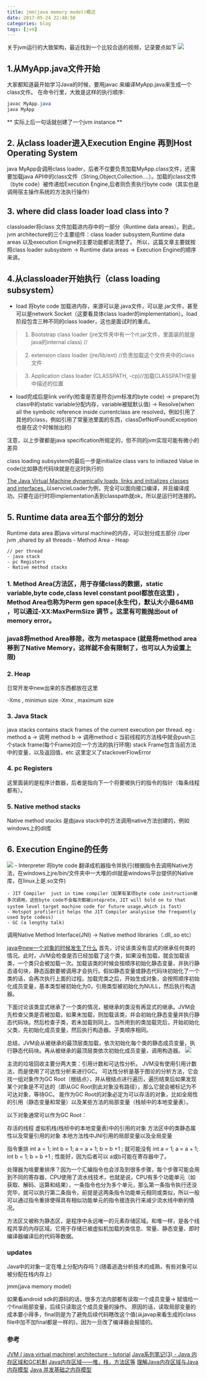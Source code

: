 ```yaml
---
title: jmm(java memory model)概述
date: 2017-05-24 22:48:58
categories: blog
tags: [jvm]
---
```


关于jvm运行的大致架构，最近找到一个比较合适的视频，记录要点如下
![](https://api1.foster66.xyz/static/imgs/high_way_scene.jpg)
<!--more-->

## 1.从MyApp.java文件开始
大家都知道最开始学习Java的时候，要用javac 来编译MyApp.java来生成一个class文件。
在命令行里，大致是这样的执行顺序:
```java
javac MyApp.java
java MyApp
```
** 实际上后一句话就创建了一个jvm instance.**

## 2. 从class loader进入Execution Engine 再到Host Operating System
java MyApp会调用class loader，后者不仅要负责加载MyApp.class文件，还需要加载java API中的class文件（String,Object,Collection....）。加载的class文件（byte code）被传递给Execution Engine,后者则负责执行byte code（其实也是调用宿主操作系统的方法执行操作）

## 3. where did class loader load class into ?
classloader将class 文件加载进内存中的一部分（Runtime data areas）。到此，jvm architecture的三个主要组件：class loader subsystem,Runtime data areas 以及execution Enigne的主要功能都说清楚了。
所以，这篇文章主要就按照class loader subsystem -> Runtime data areas -> Execution Engine的顺序来讲。


## 4.从classloader开始执行（class loading subsystem）
- load 将byte code 加载进内存，来源可以是.java文件，可以是.jar文件，甚至可以是network Socket（这要看具体class loader的implementation）。load阶段包含三种不同的class loader，这也是面试时的重点。

> 1. Bootstrap class loader (jre文件夹中有一个rt.jar文件，里面装的就是java的internal class) //

> 2. extension class loader (jre/lib/ext) //负责加载这个文件夹中的class文件

> 3. Application class loader (CLASSPATH, -cp)//加载CLASSPATH变量中描述的位置

- load完成后是link
verify(检查是否是符合jvm标准的byte code) -> prepare(为class中的static variable分配内存，variable被赋默认值) -> Resolve(when all the symbolic reference inside currentclass are resolved，例如引用了其他的class，例如引用了常量池里面的东西，classDefNotFoundException也是在这个时候抛出的)


注意，以上步骤都是java specification所规定的，但不同的jvm实现可能有微小的差异

class loading subsystem的最后一步是initialize
class vars to initiazed Value in code(比如静态代码块就是在这时执行的)

[The Java Virtual Machine dynamically loads, links and initializes classes and interfaces. ](https://stackoverflow.com/questions/26246875/is-linking-in-java-runtime-always-done-dynamically) 
以servcieLoader为例，完全可以面向接口编译，并且编译成功。只要在运行时将implementation丢到classpath就ok，所以是运行时连接的。


## 5. Runtime data area五个部分的划分
Runtime data area 即java virtural machine的内存，可以划分成五部分
	//per jvm ,shared by all threads
	- Method Area
	- Heap

	// per thread
	- java stack
	- pc Registers
	- Native method stacks

### 1. Method Area(方法区，用于存储class的数据，static variable,byte code,class level constant pool都放在这里)	，Method Area也称为Perm gen space(永生代)，默认大小是64MB ，可以通过-XX:MaxPermSize 调节 。这里有可能抛出out of memory error。

### java8将method Area移除，改为 metaspace (就是将method area移到了Native Memory，这样就不会有限制了，也可以人为设置上限)

### 2. Heap
日常开发中new出来的东西都放在这里

-Xms , minimun size
-Xmx , maximum size

### 3. Java Stack
java stacks contains stack frames of the current execution per thread.
eg : method a -> 调用 method b -> 调用method c
当前线程的方法栈中就会push三个stack frame(每个Frame对应一个方法的执行环境)
stack Frame包含当前方法中的变量，以及返回值，etc
这里定义了stackoverFlowError



### 4. pc Registers
这里面装的是程序计数器，后者是指向下一个将要被执行的指令的指针（每条线程都有）。

### 5. Native method stacks
Native method stacks 是由java stack中的方法调用native方法创建的，例如windows上的dll库




## 6. Execution Engine的任务
![](https://api1.foster66.xyz/static/imgs/starry_sky.jpg)
	- Interpreter 将byte code 翻译成机器指令并执行(根据指令去调用Native方法，在windows上jre/bin/文件夹中一大堆的dll就是windows平台提供的Native库，在linux上是.so文件)

	- JIT Compiler  just in time compiler（如果有某项byte code instruction被多次调用，这些byte code不会每次都被inteprete，JIT will hold on to that system level target machine code for future usage,which is fast）
	- Hotspot profiler(it helps the JIT Compiler analysise the frequently used byte codess)
	- GC (a lengthy talk)

调用Native Method Interface(JNI) -> Native method libraries（.dll,.so etc）



[java中new一个对象的时候发生了什么](https://blog.csdn.net/SudaDays/article/details/81006483 )
首先，讨论该类没有显式的继承任何类的情况。此时，JVM会检查是否已经加载了这个类，如果没有加载，就会加载该类，一个类只会被加载一次。加载该类的时候会按顺序初始化静态变量，并执行静态语句块，静态函数要被调用才会执行。假如静态变量或静态代码块初始化了一个类的话，会再次执行上面的过程。加载完类之后，开始生成对象，会按照顺序初始化成员变量，基本类型被初始化为0，引用类型被初始化为NULL，然后执行构造器。

下面讨论该类显式继承了一个类的情况，被继承的类没有再显式的继承。JVM会先检查父类是否被加载，如果未加载，则加载该类，并会初始化静态变量并执行静态代码块。然后检查子类，若未加载则同上。当所用到的类加载完后，开始初始化父类，先初始化成员变量，然后执行构造器。子类顺序相同。

总结，JVM会从被继承的最顶层类加载，依次初始化每个类的静态成员变量，执行静态代码块。再从被继承的最顶层类依次初始化成员变量，调用构造器。
![](https://api1.foster66.xyz/static/imgs/WolfeCreekCrater_ZH-CN10953577427_1920x1080.jpg)



主流的垃圾回收主要分两大类：引用计数和可达性分析。
JVM没有使用引用计数法，而是使用了可达性分析来进行GC。
可达性分析是基于图论的分析方法，它会找一组对象作为GC Root（根结点），并从根结点进行遍历，遍历结束后如果发现某个对象是不可达的（即从GC Root到此对象没有路径），那么它就会被标记为不可达对象，等待GC。
能作为GC Root的对象必定为可以存活的对象，比如全局性的引用（静态变量和常量）以及某些方法的局部变量（栈帧中的本地变量表）。

以下对象通常可以作为GC Root：

存活的线程
虚拟机栈(栈桢中的本地变量表)中的引用的对象
方法区中的类静态属性以及常量引用的对象
本地方法栈中JNI引用的局部变量以及全局变量


指令重排
int a = 1;
int b = 1;
a = a + 1;
b = b +1 ;
就可能没有
int a = 1;
a = a + 1;
int b = 1;
b = b +1 ;
性能好，因为后者可以 a或b可能在寄存器中了。

处理器为啥要重排序？因为一个汇编指令也会涉及到很多步骤，每个步骤可能会用到不同的寄存器，CPU使用了流水线技术，也就是说，CPU有多个功能单元（如获取、解码、运算和结果），一条指令也分为多个单元，那么第一条指令执行还没完毕，就可以执行第二条指令，前提是这两条指令功能单元相同或类似，所以一般可以通过指令重排使得具有相似功能单元的指令接连执行来减少流水线中断的情况。


方法区又被称为静态区，是程序中永远唯一的元素存储区域。和堆一样，是各个线程共享的内存区域。它用于存储已被虚拟机加载的类信息、常量、静态变量、即时编译器编译后的代码等数据。

### updates
Java中的对象一定在堆上分配内存吗？(随着逃逸分析技术的成熟，有些对象可以被分配在栈内存上)

jmm(java memory model)

如果看android sdk的源码的话，很多方法内部都有读取一个成员变量-> 赋值给一个final局部变量，后续只读取这个成员变量的操作。 原因的话，读取局部变量的成本要小得多，final则是为了避免后续代码瞎改这个值(从javap来看生成的class file中加不加final都是一样的)，因为一旦改了编译器会报错的。



### 参考
[JVM ( java virtual machine) architecture - tutorial](https://www.youtube.com/watch?v=ZBJ0u9MaKtM)
[Java系列笔记(3) - Java 内存区域和GC机制](http://www.cnblogs.com/zhguang/p/3257367.html)
[Java内存区域——堆，栈，方法区等](https://blog.csdn.net/qian520ao/article/details/78952895)
[理解Java内存区域与Java内存模型](https://blog.csdn.net/javazejian/article/details/72772461)
[Java 并发基础之内存模型](https://javadoop.com/post/java-memory-model)
